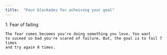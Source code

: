 ```yaml
---
title:  "Four blockades for acheiving your goal"
---
```



<p>
1. Fear of failing

    The fear comes becomes you're doing something you love. You want
    to suceed so bad you're scared of failure. But, the goal is to fail 7 times
    and try again 8 times.

</p>
